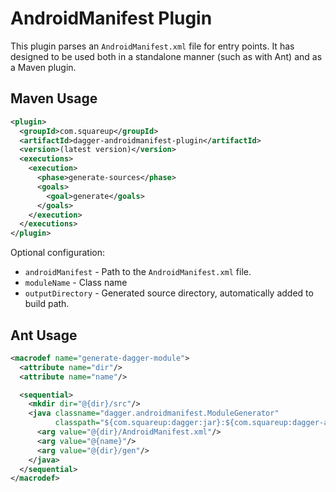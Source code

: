 AndroidManifest Plugin
======================

This plugin parses an `AndroidManifest.xml` file for entry points. It has
designed to be used both in a standalone manner (such as with Ant) and as a
Maven plugin.


Maven Usage
-----------

```xml
<plugin>
  <groupId>com.squareup</groupId>
  <artifactId>dagger-androidmanifest-plugin</artifactId>
  <version>(latest version)</version>
  <executions>
    <execution>
      <phase>generate-sources</phase>
      <goals>
        <goal>generate</goals>
      </goals>
    </execution>
  </executions>
</plugin>
```

Optional configuration:

 * `androidManifest` - Path to the `AndroidManifest.xml` file.
 * `moduleName` - Class name
 * `outputDirectory` - Generated source directory, automatically added to build path.



Ant Usage
---------

```xml
<macrodef name="generate-dagger-module">
  <attribute name="dir"/>
  <attribute name="name"/>

  <sequential>
    <mkdir dir="@{dir}/src"/>
    <java classname="dagger.androidmanifest.ModuleGenerator"
          classpath="${com.squareup:dagger:jar}:${com.squareup:dagger-androidmanifest-plugin:jar}">
      <arg value="@{dir}/AndroidManifest.xml"/>
      <arg value="@{name}"/>
      <arg value="@{dir}/gen"/>
    </java>
  </sequential>
</macrodef>
```
